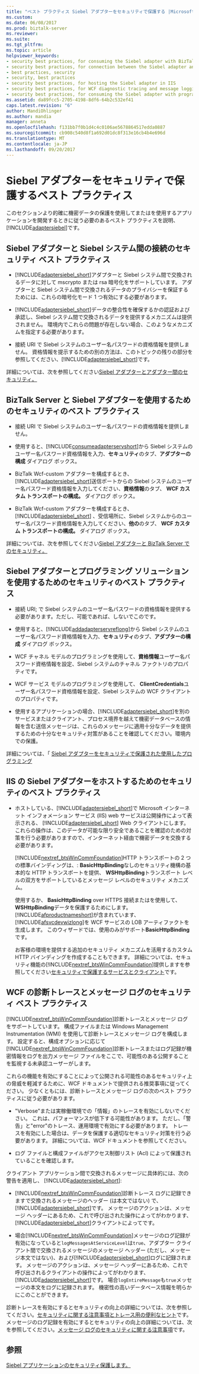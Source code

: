 ```yaml
---
title: "ベスト プラクティス Siebel アダプターをセキュリティで保護する |Microsoft ドキュメント"
ms.custom: 
ms.date: 06/08/2017
ms.prod: biztalk-server
ms.reviewer: 
ms.suite: 
ms.tgt_pltfrm: 
ms.topic: article
helpviewer_keywords:
- security best practices, for consuming the Siebel adapter with BizTalk Server
- security best practices, for connection between the Siebel adapter and Siebel system
- best practices, security
- security, best practices
- security best practices, for hosting the Siebel adapter in IIS
- security best practices, for WCF diagnostic tracing and message logging
- security best practices, for consuming the Siebel adapter with programming solutions
ms.assetid: da89fcc5-2705-4198-8df6-64b2c532ef41
caps.latest.revision: "6"
author: MandiOhlinger
ms.author: mandia
manager: anneta
ms.openlocfilehash: f131bb7f0b1d4c4c0106ae5678864517edda0887
ms.sourcegitcommit: cb908c540d8f1a692d01dc8f313e16cb4b4e696d
ms.translationtype: MT
ms.contentlocale: ja-JP
ms.lasthandoff: 09/20/2017
---
```

# <a name="best-practices-to-secure-the-siebel-adapter"></a>Siebel アダプターをセキュリティで保護するベスト プラクティス
このセクションより的確に機密データの保護を使用してまたはを使用するアプリケーションを開発するときに従う必要のあるベスト プラクティスを説明、[!INCLUDE[adaptersiebel](../../includes/adaptersiebel-md.md)]です。  
  
## <a name="security-best-practices-for-the-connection-between-the-siebel-adapter-and-the-siebel-system"></a>Siebel アダプターと Siebel システム間の接続のセキュリティ ベスト プラクティス  
  
-   [!INCLUDE[adaptersiebel_short](../../includes/adaptersiebel-short-md.md)]アダプターと Siebel システム間で交換されるデータに対して mscrypto または rsa 暗号化をサポートしています。 アダプターと Siebel システム間で交換されるデータのプライバシーを保証するためには、これらの暗号化モード 1 つ有効にする必要があります。  
  
-   [!INCLUDE[adaptersiebel_short](../../includes/adaptersiebel-short-md.md)]データの整合性を確保するかの認証および承認し、Siebel システム間で交換されるデータを提供するメカニズムは提供されません。 環境内でこれらの問題が存在しない場合、このようなメカニズムを指定する必要があります。  
  
-   接続 URI で Siebel システムのユーザー名パスワードの資格情報を提供しません。 資格情報を提示するための別の方法は、このトピックの残りの部分を参照してください、[!INCLUDE[adaptersiebel_short](../../includes/adaptersiebel-short-md.md)]です。  
  
 詳細については、次を参照してください[Siebel アダプターとアダプター間のセキュリティ。](../../adapters-and-accelerators/adapter-siebel/security-between-the-siebel-system-and-the-adapter.md)
  
## <a name="security-best-practices-for-consuming-the-siebel-adapter-with-biztalk-server"></a>BizTalk Server と Siebel アダプターを使用するためのセキュリティのベスト プラクティス  
  
-   接続 URI で Siebel システムのユーザー名パスワードの資格情報を提供しません。  
  
-   使用すると、[!INCLUDE[consumeadapterservshort](../../includes/consumeadapterservshort-md.md)]から Siebel システムのユーザー名パスワード資格情報を入力、**セキュリティ**のタブ、**アダプターの構成** ダイアログ ボックス。  
  
-   BizTalk Wcf-custom アダプターを構成するとき、[!INCLUDE[adaptersiebel_short](../../includes/adaptersiebel-short-md.md)]送信ポートからの Siebel システムのユーザー名パスワード資格情報を入力してください、**資格情報**のタブ、 **WCF カスタム トランスポートの構成。**  ダイアログ ボックス。  
  
-   BizTalk Wcf-custom アダプターを構成するとき、 [!INCLUDE[adaptersiebel_short](../../includes/adaptersiebel-short-md.md)] 、受信場所に、Siebel システムからのユーザー名パスワード資格情報を入力してください、**他の**のタブ、 **WCF カスタム トランスポートの構成。**  ダイアログ ボックス。  
  
 詳細については、次を参照してください[Siebel アダプターと BizTalk Server でのセキュリティ。](../../adapters-and-accelerators/adapter-siebel/security-with-siebel-adapter-and-biztalk-server.md)
  
## <a name="security-best-practices-for-consuming-the-siebel-adapter-with-programming-solutions"></a>Siebel アダプターとプログラミング ソリューションを使用するためのセキュリティのベスト プラクティス  
  
-   接続 URI; で Siebel システムのユーザー名パスワードの資格情報を提供する必要があります。ただし、可能であれば、しないでこのです。  
  
-   使用すると、[!INCLUDE[addadapterservreflong](../../includes/addadapterservreflong-md.md)]から Siebel システムのユーザー名パスワード資格情報を入力、**セキュリティ**のタブ、**アダプターの構成** ダイアログ ボックス。  
  
-   WCF チャネル モデルのプログラミングを使用して、**資格情報**ユーザー名パスワード資格情報を設定、Siebel システムのチャネル ファクトリのプロパティです。  
  
-   WCF サービス モデルのプログラミングを使用して、 **ClientCredentials**ユーザー名パスワード資格情報を設定、Siebel システムの WCF クライアントのプロパティです。  
  
-   使用するアプリケーションの場合、[!INCLUDE[adaptersiebel_short](../../includes/adaptersiebel-short-md.md)]を別のサービスまたはクライアント、プロセス境界を越えて機密データベースの情報を含む送信メッセージは、これらのメッセージに適用十分なデータを提供するための十分なセキュリティ対策があることを確認してください。環境内での保護。  
  
 詳細については、「 [Siebel アダプターをセキュリティで保護された使用したプログラミング](../../adapters-and-accelerators/adapter-siebel/secure-programming-with-the-siebel-adapter.md) 
  
## <a name="security-best-practices-for-hosting-the-siebel-adapter-in-iis"></a>IIS の Siebel アダプターをホストするためのセキュリティのベスト プラクティス  
  
-   ホストしている、[!INCLUDE[adaptersiebel_short](../../includes/adaptersiebel-short-md.md)]で Microsoft インターネット インフォメーション サービス (IIS) web サービスは公開操作によって表示される、 [!INCLUDE[adaptersiebel_short](../../includes/adaptersiebel-short-md.md)] Web クライアントにします。 これらの操作は、このデータが可能な限り安全であることを確認のための対策を行う必要がありますので、インターネット経由で機密データを交換する必要があります。  
  
     [!INCLUDE[nextref_btsWinCommFoundation](../../includes/nextref-btswincommfoundation-md.md)]HTTP トランスポートの 2 つの標準バインディングは、: **BasicHttpBinding**なしのセキュリティ機構の基本的な HTTP トランスポートを提供、 **WSHttpBinding**トランスポート レベルの双方をサポートしているとメッセージ レベルのセキュリティ メカニズム。  
  
     使用するか、 **BasicHttpBinding** over HTTPS 接続またはを使用して、 **WSHttpBinding**データを保護するためにします。 [!INCLUDE[afproductnameshort](../../includes/afproductnameshort-md.md)]が含まれています、[!INCLUDE[afsvcdevwizlong](../../includes/afsvcdevwizlong-md.md)]を WCF サービスの LOB アーティファクトを生成します。 このウィザードでは、使用のみがサポート**BasicHttpBinding**です。  
  
     お客様の環境を提供する追加のセキュリティ メカニズムを活用するカスタム HTTP バインディングを作成することもできます。 詳細については、セキュリティ機能の[!INCLUDE[nextref_btsWinCommFoundation](../../includes/nextref-btswincommfoundation-md.md)]提供しますを参照してください[セキュリティで保護するサービスとクライアント](https://msdn.microsoft.com/library/ms734736.aspx)です。
  
## <a name="security-best-practices-for-wcf-diagnostic-tracing-and-message-logging"></a>WCF の診断トレースとメッセージ ログのセキュリティ ベスト プラクティス  
 [!INCLUDE[nextref_btsWinCommFoundation](../../includes/nextref-btswincommfoundation-md.md)]診断トレースとメッセージ ログをサポートしています。 構成ファイルまたは Windows Management Instrumentation (WMI) を使用して診断トレースとメッセージ ログを構成します。 設定すると、構成オプションに応じて[!INCLUDE[nextref_btsWinCommFoundation](../../includes/nextref-btswincommfoundation-md.md)]診断トレースまたはログ記録が機密情報をログを出力メッセージ ファイルをここで、可能性のある公開することを監視する未承認ユーザーがします。  
  
 これらの機能を有効にすることによって公開される可能性のあるセキュリティ上の脅威を軽減するために、WCF ドキュメントで提供される推奨事項に従ってください。 少なくともには、診断トレースとメッセージ ログの次のベスト プラクティスに従う必要があります。  
  
-   "Verbose"または実稼働環境での「情報」のトレースを有効にしないでください。 これは、パフォーマンスが低下する可能性があります。 ただし、「警告」と"error"のトレース、運用環境で有効にする必要があります。 トレースを有効にした場合は、データを保護する適切なセキュリティ対策を行う必要があります。 詳細については、WCF ドキュメントを参照してください。  
  
-   ログ ファイルと構成ファイルがアクセス制御リスト (Acl) によって保護されていることを確認します。  
  
 クライアント アプリケーション間で交換されるメッセージに具体的には、次の警告を適用し、 [!INCLUDE[adaptersiebel_short](../../includes/adaptersiebel-short-md.md)]:  
  
-   [!INCLUDE[nextref_btsWinCommFoundation](../../includes/nextref-btswincommfoundation-md.md)]診断トレース ログに記録できますで交換されるメッセージのヘッダー (は本文ではない) で、[!INCLUDE[adaptersiebel_short](../../includes/adaptersiebel-short-md.md)]です。 メッセージのアクションは、メッセージ ヘッダーにあるため、これで呼び出された操作によってがわかります、[!INCLUDE[adaptersiebel_short](../../includes/adaptersiebel-short-md.md)]クライアントによってです。  
  
-   場合[!INCLUDE[nextref_btsWinCommFoundation](../../includes/nextref-btswincommfoundation-md.md)]メッセージのログ記録が有効になっていると`logMessagesAtServiceLevel`は`true`、アダプター クライアント間で交換されるメッセージのメッセージ ヘッダー (ただし、メッセージ本文ではない)、および[!INCLUDE[adaptersiebel_short](../../includes/adaptersiebel-short-md.md)]ログに記録されます。 メッセージのアクションは、メッセージ ヘッダーにあるため、これで呼び出されるクライアントの操作によってがわかります、[!INCLUDE[adaptersiebel_short](../../includes/adaptersiebel-short-md.md)]です。 場合`logEntireMessage`も`true`メッセージの本文をログに記録されます。 機密性の高いデータベース情報を明らかにこのことができます。  
  
 診断トレースを有効にするとセキュリティの向上の詳細については、次を参照してください。[セキュリティに関する注意事項とトレース用の便利なヒント](https://msdn.microsoft.com/library/ms733053.aspx)です。 メッセージのログ記録を有効にするとセキュリティの向上の詳細については、次を参照してください。[メッセージ ログのセキュリティに関する注意事項](https://msdn.microsoft.com/library/ms730318.aspx)です。
  
## <a name="see-also"></a>参照  
[Siebel アプリケーションのセキュリティ保護します。](../../adapters-and-accelerators/adapter-siebel/secure-your-siebel-applications.md)